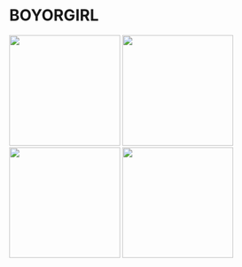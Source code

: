 # BOYORGIRL
<img src="https://user-images.githubusercontent.com/41235606/94475011-c67e7880-01ce-11eb-804c-7d80a7bc5193.jpg" width = "200" />
<img src="https://user-images.githubusercontent.com/41235606/94475085-df872980-01ce-11eb-9783-7a9d728f5b1a.jpg" width = "200" />
<img src="https://user-images.githubusercontent.com/41235606/94475134-f168cc80-01ce-11eb-8bbe-cd600cc653f2.jpg" width = "200" />
<img src="https://user-images.githubusercontent.com/41235606/94475194-05143300-01cf-11eb-88f5-5b0c8d7ab00a.jpg" width = "200" />
